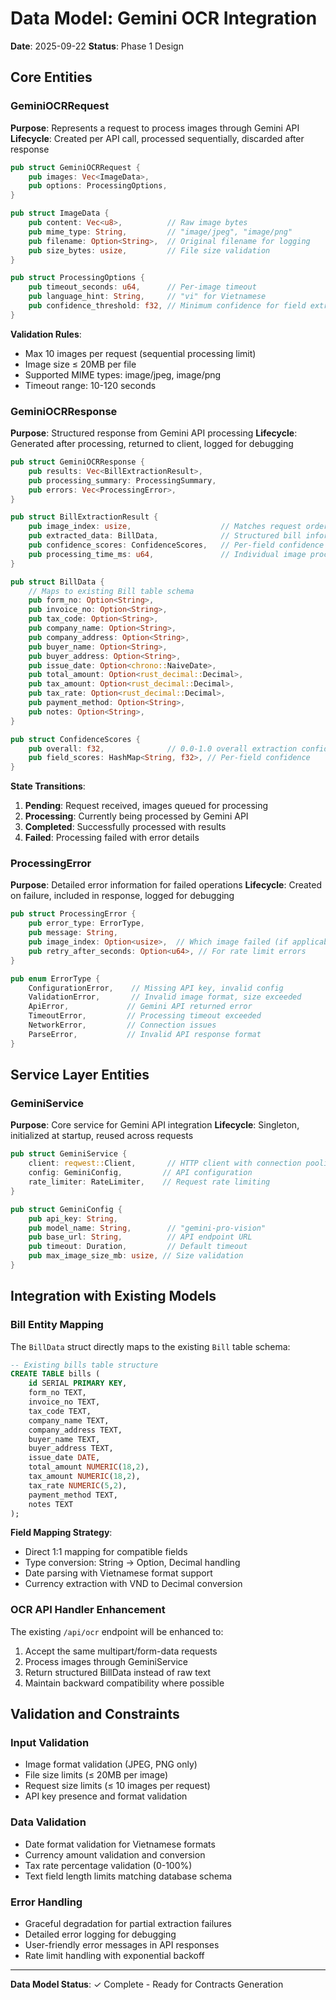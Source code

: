 # Data Model: Gemini OCR Integration

**Date**: 2025-09-22
**Status**: Phase 1 Design

## Core Entities

### GeminiOCRRequest
**Purpose**: Represents a request to process images through Gemini API
**Lifecycle**: Created per API call, processed sequentially, discarded after response

```rust
pub struct GeminiOCRRequest {
    pub images: Vec<ImageData>,
    pub options: ProcessingOptions,
}

pub struct ImageData {
    pub content: Vec<u8>,          // Raw image bytes
    pub mime_type: String,         // "image/jpeg", "image/png"
    pub filename: Option<String>,  // Original filename for logging
    pub size_bytes: usize,         // File size validation
}

pub struct ProcessingOptions {
    pub timeout_seconds: u64,      // Per-image timeout
    pub language_hint: String,     // "vi" for Vietnamese
    pub confidence_threshold: f32, // Minimum confidence for field extraction
}
```

**Validation Rules**:
- Max 10 images per request (sequential processing limit)
- Image size ≤ 20MB per file
- Supported MIME types: image/jpeg, image/png
- Timeout range: 10-120 seconds

### GeminiOCRResponse
**Purpose**: Structured response from Gemini API processing
**Lifecycle**: Generated after processing, returned to client, logged for debugging

```rust
pub struct GeminiOCRResponse {
    pub results: Vec<BillExtractionResult>,
    pub processing_summary: ProcessingSummary,
    pub errors: Vec<ProcessingError>,
}

pub struct BillExtractionResult {
    pub image_index: usize,                    // Matches request order
    pub extracted_data: BillData,              // Structured bill information
    pub confidence_scores: ConfidenceScores,   // Per-field confidence
    pub processing_time_ms: u64,               // Individual image processing time
}

pub struct BillData {
    // Maps to existing Bill table schema
    pub form_no: Option<String>,
    pub invoice_no: Option<String>,
    pub tax_code: Option<String>,
    pub company_name: Option<String>,
    pub company_address: Option<String>,
    pub buyer_name: Option<String>,
    pub buyer_address: Option<String>,
    pub issue_date: Option<chrono::NaiveDate>,
    pub total_amount: Option<rust_decimal::Decimal>,
    pub tax_amount: Option<rust_decimal::Decimal>,
    pub tax_rate: Option<rust_decimal::Decimal>,
    pub payment_method: Option<String>,
    pub notes: Option<String>,
}

pub struct ConfidenceScores {
    pub overall: f32,              // 0.0-1.0 overall extraction confidence
    pub field_scores: HashMap<String, f32>, // Per-field confidence
}
```

**State Transitions**:
1. **Pending**: Request received, images queued for processing
2. **Processing**: Currently being processed by Gemini API
3. **Completed**: Successfully processed with results
4. **Failed**: Processing failed with error details

### ProcessingError
**Purpose**: Detailed error information for failed operations
**Lifecycle**: Created on failure, included in response, logged for debugging

```rust
pub struct ProcessingError {
    pub error_type: ErrorType,
    pub message: String,
    pub image_index: Option<usize>,  // Which image failed (if applicable)
    pub retry_after_seconds: Option<u64>, // For rate limit errors
}

pub enum ErrorType {
    ConfigurationError,    // Missing API key, invalid config
    ValidationError,       // Invalid image format, size exceeded
    ApiError,             // Gemini API returned error
    TimeoutError,         // Processing timeout exceeded
    NetworkError,         // Connection issues
    ParseError,           // Invalid API response format
}
```

## Service Layer Entities

### GeminiService
**Purpose**: Core service for Gemini API integration
**Lifecycle**: Singleton, initialized at startup, reused across requests

```rust
pub struct GeminiService {
    client: reqwest::Client,       // HTTP client with connection pooling
    config: GeminiConfig,         // API configuration
    rate_limiter: RateLimiter,    // Request rate limiting
}

pub struct GeminiConfig {
    pub api_key: String,
    pub model_name: String,        // "gemini-pro-vision"
    pub base_url: String,          // API endpoint URL
    pub timeout: Duration,         // Default timeout
    pub max_image_size_mb: usize, // Size validation
}
```

## Integration with Existing Models

### Bill Entity Mapping
The `BillData` struct directly maps to the existing `Bill` table schema:

```sql
-- Existing bills table structure
CREATE TABLE bills (
    id SERIAL PRIMARY KEY,
    form_no TEXT,
    invoice_no TEXT,
    tax_code TEXT,
    company_name TEXT,
    company_address TEXT,
    buyer_name TEXT,
    buyer_address TEXT,
    issue_date DATE,
    total_amount NUMERIC(18,2),
    tax_amount NUMERIC(18,2),
    tax_rate NUMERIC(5,2),
    payment_method TEXT,
    notes TEXT
);
```

**Field Mapping Strategy**:
- Direct 1:1 mapping for compatible fields
- Type conversion: String → Option<String>, Decimal handling
- Date parsing with Vietnamese format support
- Currency extraction with VND to Decimal conversion

### OCR API Handler Enhancement
The existing `/api/ocr` endpoint will be enhanced to:
1. Accept the same multipart/form-data requests
2. Process images through GeminiService
3. Return structured BillData instead of raw text
4. Maintain backward compatibility where possible

## Validation and Constraints

### Input Validation
- Image format validation (JPEG, PNG only)
- File size limits (≤ 20MB per image)
- Request size limits (≤ 10 images per request)
- API key presence and format validation

### Data Validation
- Date format validation for Vietnamese formats
- Currency amount validation and conversion
- Tax rate percentage validation (0-100%)
- Text field length limits matching database schema

### Error Handling
- Graceful degradation for partial extraction failures
- Detailed error logging for debugging
- User-friendly error messages in API responses
- Rate limit handling with exponential backoff

---

**Data Model Status**: ✓ Complete - Ready for Contracts Generation